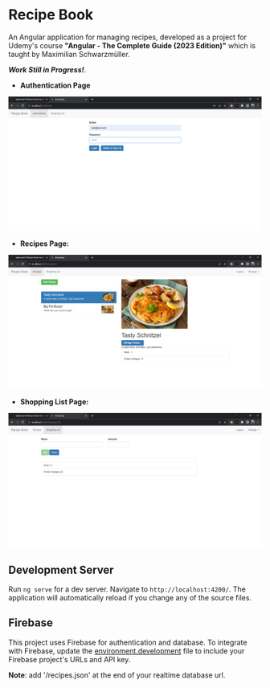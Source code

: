 # Recipe Book

An Angular application for managing recipes, developed as a project for Udemy's course **"Angular - The Complete Guide (2023 Edition)"** which is taught by Maximilian Schwarzmüller.

***Work Still in Progress!***.

- **Authentication Page**

![Authentication Page](images/Authentication.png)

- **Recipes Page:**

![Recipes Page](images/Recipes.png)

- **Shopping List Page:**

![Shopping List Page](images/Shopping_List.png)

## Development Server

Run `ng serve` for a dev server. Navigate to `http://localhost:4200/`. The application will automatically reload if you change any of the source files.

## Firebase

This project uses Firebase for authentication and database. To integrate with Firebase, update the [environment.development](src/environments/environment.development.ts) file to include your Firebase project's URLs and API key.

**Note**: add '/recipes.json' at the end of your realtime database url.
